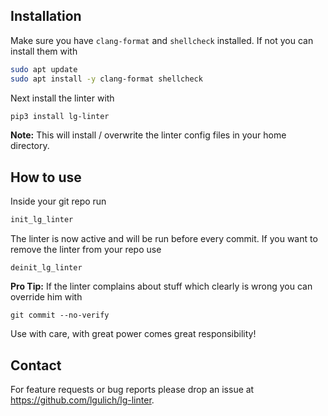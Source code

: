 ## Installation
Make sure you have `clang-format` and `shellcheck` installed. If not you can install them with
```sh
sudo apt update
sudo apt install -y clang-format shellcheck
```
Next install the linter with
```sh
pip3 install lg-linter
```
**Note:** This will install / overwrite the linter config files in your home directory.

## How to use
Inside your git repo run
```sh
init_lg_linter
```
The linter is now active and will be run before every commit.
If you want to remove the linter from your repo use
```
deinit_lg_linter
```

**Pro Tip:** If the linter complains about stuff which clearly is wrong you can override him with
```
git commit --no-verify
```
Use with care, with great power comes great responsibility!

## Contact
For feature requests or bug reports please drop an issue at https://github.com/lgulich/lg-linter.
